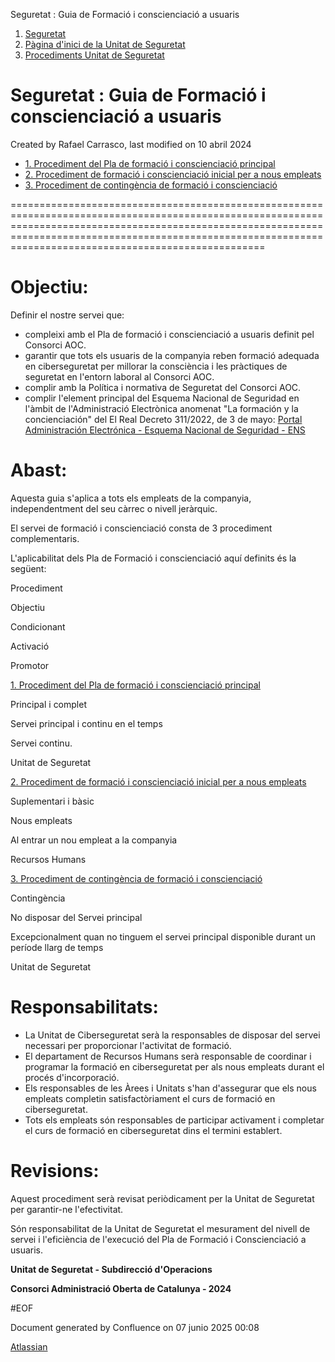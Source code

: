 Seguretat : Guia de Formació i conscienciació a usuaris  

1.  [Seguretat](index.md)
2.  [Pàgina d'inici de la Unitat de Seguretat](15368362.md)
3.  [Procediments Unitat de Seguretat](Procediments-Unitat-de-Seguretat_81856210.md)

Seguretat : Guia de Formació i conscienciació a usuaris
=======================================================

Created by Rafael Carrasco, last modified on 10 abril 2024

*   [1\. Procediment del Pla de formació i conscienciació principal](100010027.md)
*   [2\. Procediment de formació i conscienciació inicial per a nous empleats](100009777.md)
*   [3\. Procediment de contingència de formació i conscienciació](100010020.md)


====================================================================================================================================================================================================================================================================

  

Objectiu:
=========

Definir el nostre servei que:

*   compleixi amb el Pla de formació i conscienciació a usuaris definit pel Consorci AOC.
*   garantir que tots els usuaris de la companyia reben formació adequada en ciberseguretat per millorar la consciència i les pràctiques de seguretat en l'entorn laboral al Consorci AOC.
*   complir amb la Política i normativa de Seguretat del Consorci AOC.
*   complir l'element principal del Esquema Nacional de Seguridad en l'àmbit de l'Administració Electrònica anomenat "La formación y la concienciación" del El Real Decreto 311/2022, de 3 de mayo: [Portal Administración Electrónica - Esquema Nacional de Seguridad - ENS](https://administracionelectronica.gob.es/pae_Home/pae_Estrategias/pae_Seguridad_Inicio/pae_Esquema_Nacional_de_Seguridad.html)

Abast:
======

Aquesta guia s'aplica a tots els empleats de la companyia, independentment del seu càrrec o nivell jeràrquic.

El servei de formació i conscienciació consta de 3 procediment complementaris.

L'aplicabilitat dels Pla de Formació i conscienciació aquí definits és la següent:

Procediment

Objectiu

Condicionant

Activació

Promotor

[1\. Procediment del Pla de formació i conscienciació principal](https://intranet.aoc.cat/pages/viewpage.action?pageId=100010027)

Principal i complet

Servei principal i continu en el temps

Servei continu.

Unitat de Seguretat

[2\. Procediment de formació i conscienciació inicial per a nous empleats](https://intranet.aoc.cat/pages/viewpage.action?pageId=100009777)

Suplementari i bàsic

Nous empleats

Al entrar un nou empleat a la companyia

Recursos Humans

[3\. Procediment de contingència de formació i conscienciació](https://intranet.aoc.cat/pages/viewpage.action?pageId=100010020)

Contingència

No disposar del Servei principal

Excepcionalment quan no tinguem el servei principal disponible durant un període llarg de temps

Unitat de Seguretat

Responsabilitats:
=================

*   La Unitat de Ciberseguretat serà la responsables de disposar del servei necessari per proporcionar l'activitat de formació.
*   El departament de Recursos Humans serà responsable de coordinar i programar la formació en ciberseguretat per als nous empleats durant el procés d'incorporació.
*   Els responsables de les Àrees i Unitats s'han d'assegurar que els nous empleats completin satisfactòriament el curs de formació en ciberseguretat.
*   Tots els empleats són responsables de participar activament i completar el curs de formació en ciberseguretat dins el termini establert.

Revisions:
==========

Aquest procediment serà revisat periòdicament per la Unitat de Seguretat per garantir-ne l'efectivitat.

Són responsabilitat de la Unitat de Seguretat el mesurament del nivell de servei i l'eficiència de l'execució del Pla de Formació i Conscienciació a usuaris.

  

  

  

**Unitat de Seguretat - Subdirecció d'Operacions**

**Consorci Administració Oberta de Catalunya - 2024**

#EOF

Document generated by Confluence on 07 junio 2025 00:08

[Atlassian](http://www.atlassian.com/)